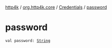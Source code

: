 [http4k](../../index.md) / [org.http4k.core](../index.md) / [Credentials](index.md) / [password](./password.md)

# password

`val password: `[`String`](https://kotlinlang.org/api/latest/jvm/stdlib/kotlin/-string/index.html)